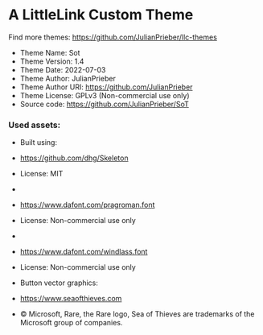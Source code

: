 # A LittleLink Custom Theme
Find more themes: https://github.com/JulianPrieber/llc-themes
                                                                                                                                                                         
*	Theme Name: Sot
*	Theme Version: 1.4
*	Theme Date: 2022-07-03
*	Theme Author: JulianPrieber
*	Theme Author URI: https://github.com/JulianPrieber
*	Theme License: GPLv3 (Non-commercial use only)
*	Source code: https://github.com/JulianPrieber/SoT


### Used assets:
* Built using:
* https://github.com/dhg/Skeleton
* License: MIT

*
* https://www.dafont.com/pragroman.font
* License: Non-commercial use only

*
* https://www.dafont.com/windlass.font
* License: Non-commercial use only


* Button vector graphics:
* https://www.seaofthieves.com
* © Microsoft, Rare, the Rare logo, Sea of Thieves are trademarks of the Microsoft group of companies.
